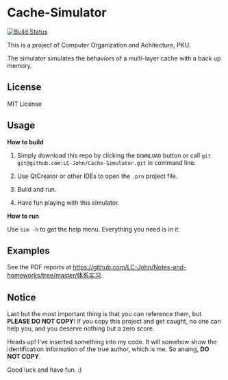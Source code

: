 # Cache-Simulator

[![Build Status](https://travis-ci.org/LC-John/Cache-Simulator.svg?branch=master)](https://travis-ci.org/LC-John/Cache-Simulator)

This is a project of Computer Organization and Achitecture, PKU.

The simulator simulates the behaviors of a multi-layer cache with a back up memory.

## License

MIT License

## Usage

**How to build**

1. Simply download this repo by clicking the `DOWNLOAD` button or call `git git@github.com:LC-John/Cache-Simulator.git` in command line.

2. Use QtCreator or other IDEs to open the `.pro` project file.

3. Build and run.

4. Have fun playing with this simulator.

**How to run**

Use `sim -h` to get the help menu. Everything you need is in it.

## Examples

See the PDF reports at https://github.com/LC-John/Notes-and-homeworks/tree/master/体系实习.

## Notice

Last but the most important thing is that you can reference them, but **PLEASE DO NOT COPY**! If you copy this project and get caught, no one can help you, and you deserve nothing but a zero score. 

Heads up! I've inserted something into my code. It will somehow show the identification information of the true author, which is me. So anaing, **DO NOT COPY**.

Good luck and have fun. :)
